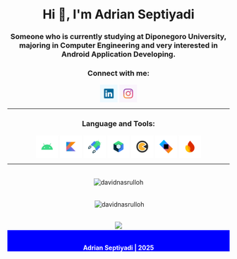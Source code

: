 <h1 align="center">Hi 👋, I'm Adrian Septiyadi</h1>
<h3 align="center">Someone who is currently studying at Diponegoro University, majoring in Computer Engineering and very interested in Android Application Developing.</h3>

<h3 align="center">Connect with me:</h3>
<p align="center">
	<a href="https://www.linkedin.com/in/adrian-septiyadi-9ba26b25a/" target="_blank"><img align="center" src="./img/linkedin.png" alt="adrian septiyadi" height="40" width="40" /></a>
	<a href="https://instagram.com/adriansept26" target="_blank"><img align="center" src="./img/instagram.png" alt="adriansept26" height="40" width="40" /></a>
</p>

---

<h3 align="center">Language and Tools:</h3>
<p align="center">
  <a href="#" target="__blank"><img align="center" src="./img/android.png" alt="android" height="50" width="50" /></a>
  <a href="#" target="__blank"><img align="center" src="./img/kotlin.png" alt="kotlin" height="50" width="50" /></a>
  <a href="#" target="__blank"><img align="center" src="./img/jetpack.png" alt="android-jetpack" height="50" width="50" /></a>
  <a href="#" target="__blank"><img align="center" src="./img/compose.png" alt="jetpack-compose" height="50" width="50" /></a>
  <a href="#" target="__blank"><img align="center" src="./img/koin.png" alt="ktor" height="50" width="50" /></a>
  <a href="#" target="__blank"><img align="center" src="./img/ktor.png" height="50" width="50" /></a>
  <a href="#" target="__blank"><img align="center" src="./img/firebase.png" alt="firebase" height="50" width="50" /></a>

---

<div align="center"> <br/> <img align="center" src="https://github-readme-stats-eight-theta.vercel.app/api/top-langs?username=Adrs26&show_icons=true&locale=en&layout=compact&theme=tokyonight" alt="davidnasrulloh" /></div>

<p align="center"> <br/> &nbsp;<img align="center" src="https://github-readme-stats-eight-theta.vercel.app/api?username=Adrs26&show_icons=true&locale=en&theme=tokyonight" alt="davidnasrulloh" /></p>

<div align="center">
	<br/>
	<a href="https://github.com/davidnasrulloh">
	<img src="https://github-readme-streak-stats.herokuapp.com?user=Adrs26&theme=dark&hide_border=true&border_radius=5&date_format=M%20j%5B%2C%20Y%5D"/>
	</a>
</div>

<div align="center" style="color: white; background-color: blue; font-weight: bold;" > 
	<br/>
	<p>Adrian Septiyadi | 2025</p>
</div>
